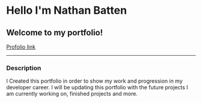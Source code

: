 # Hello I'm Nathan Batten
## Welcome to my portfolio!
[Profolio link](BatoonNS.github.io)

---

### Description
I Created this portfolio in order to show my work and progression in my developer career. I will be updating this portfolio with the future projects I am currently working on, finished projects and more. 
